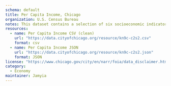 ```yaml
---
schema: default
title: Per Capita Income, Chicago
organization: U.S. Census Bureau
notes: This dataset contains a selection of six socioeconomic indicators of public health significance and a “hardship index,” by Chicago community area, for the years 2008 – 2012. The indicators are the percent of occupied housing units with more than one person per room (i.e., crowded housing); the percent of households living below the federal poverty level; the percent of persons in the labor force over the age of 16 years that are unemployed; the percent of persons over the age of 25 years without a high school diploma; the percent of the population under 18 or over 64 years of age (i.e., dependency); and per capita income. Indicators for Chicago as a whole are provided in the final row of the table.
resources:
  - name: Per Capita Income CSV (clean)
    url: "https://data.cityofchicago.org/resource/kn9c-c2s2.csv"
    format: csv
  - name: Per Capita Income JSON
    url: "https://data.cityofchicago.org/resource/kn9c-c2s2.json"
    format: JSON
license: "https://www.chicago.gov/city/en/narr/foia/data_disclaimer.html"
category:
  - Economy
maintainer: Jamyia
---
```


